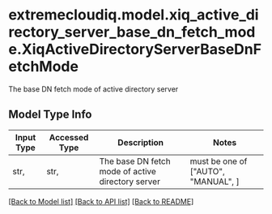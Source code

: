 # extremecloudiq.model.xiq_active_directory_server_base_dn_fetch_mode.XiqActiveDirectoryServerBaseDnFetchMode

The base DN fetch mode of active directory server

## Model Type Info
Input Type | Accessed Type | Description | Notes
------------ | ------------- | ------------- | -------------
str,  | str,  | The base DN fetch mode of active directory server | must be one of ["AUTO", "MANUAL", ] 

[[Back to Model list]](../../README.md#documentation-for-models) [[Back to API list]](../../README.md#documentation-for-api-endpoints) [[Back to README]](../../README.md)


